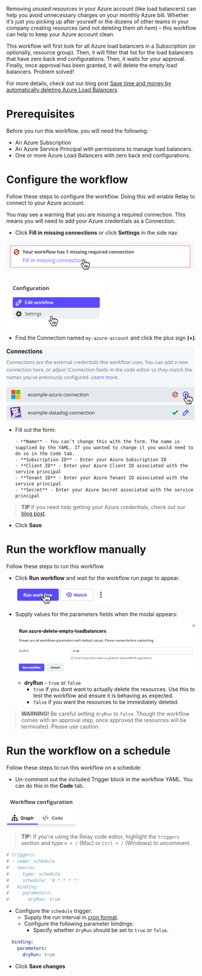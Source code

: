 Removing unused resources in your Azure account (like load balancers) can help you avoid unnecessary charges on your monthly Azure bill. Whether it's just you picking up after yourself or the dozens of other teams in your company creating resources (and not deleting them *ah hem*) – this workflow can help to keep your Azure account clean. 

This workflow will first look for all Azure load balancers in a Subscription (or optionally, resource group). Then, it will filter that list for the load balancers that have zero back end configurations. Then, it waits for your approval. Finally, once approval has been granted, it will delete the empty load balancers. Problem solved! 

For more details, check out our blog post [Save time and money by automatically deleting Azure Load Balancers](https://relay.sh/blog/save-time-and-money-by-automatically-deleting-unused-azure-load-balancers/).

# Prerequisites

Before you run this workflow, you will need the following:  
- An Azure Subscription  
- An Azure Service Principal with permissions to manage load balancers.  
- One or more Azure Load Balancers with zero back end configurations.  

# Configure the workflow  

Follow these steps to configure the workflow. Doing this will enable Relay to connect to your Azure account. 

You may see a warning that you are missing a required connection. This means you will need to add your Azure credentials as a Connection.


- Click **Fill in missing connections** or click **Settings** in the side nav.

![Fill in missing connections](/azure-delete-empty-loadbalancers/media/missing-connection.png)

![Click settings from side nav](/azure-delete-empty-loadbalancers/media/settings-sidenav.png)

- Find the Connection named `my-azure-account` and click the plus sign **(+)**. 

![Guide connections](/azure-delete-empty-loadbalancers/media/guide-connections.png)

- Fill out the form:  

      - **Name** - You can’t change this with the form. The name is supplied by the YAML. If you wanted to change it you would need to do so in the Code tab.
      - **Subscription ID** - Enter your Azure Subscription ID
      - **Client ID** - Enter your Azure Client ID associated with the service principal  
      - **Tenant ID** - Enter your Azure Tenant ID associated with the service principal
      - **Secret** - Enter your Azure Secret associated with the service principal  

> **TIP** If you need help getting your Azure credentials, check out our [blog post](https://relay.sh/blog/save-time-and-money-by-automatically-deleting-unused-azure-load-balancers/).

-  Click **Save** 

# Run the workflow manually

Follow these steps to run this workflow.

- Click **Run workflow** and wait for the workflow run page to appear.  

    ![Run workflow](/azure-delete-empty-loadbalancers/media/run-workflow-action.png)

- Supply values for the parameters fields when the modal appears:  

    ![Supply modal values](/azure-delete-empty-loadbalancers/media/modal-dryrun.png)

    - **dryRun** - `true` or `false` 
       - `true` if you dont want to actually delete the resources. Use this to test the workflow and ensure it is behaving as expected.
       - `false` if you want the resources to be immediately deleted.  

> **WARNING!** Be careful setting `dryRun` to `false`. Though the workflow comes with an approval step, once approved the resources will be terminated. Please use caution.

# Run the workflow on a schedule  
Follow these steps to run this workflow on a schedule:  
- Un-comment out the included Trigger block in the workflow YAML. You can do this in the **Code** tab.

![Code tab](/azure-delete-empty-loadbalancers/media/code-tab.png)

> **TIP:** If you're using the Relay code editor, highlight the `triggers` section and type `⌘ + /` (Mac) or `Ctrl + /` (Windows) to uncomment.  

```yaml
# triggers:
# - name: schedule
#   source:
#     type: schedule
#     schedule: '0 * * * *'
#   binding:
#     parameters:
#       dryRun: true
```

-  Configure the `schedule` trigger:  
   - Supply the run interval in [cron format](https://crontab.guru/).  
   - Configure the following parameter bindings:  
      - Specify whether `dryRun` should be set to `true` or `false`.  
```yaml
  binding:
    parameters:
      dryRun: true
```

- Click **Save changes**